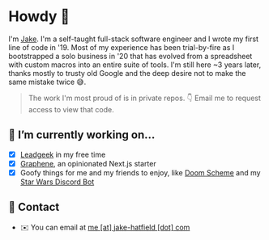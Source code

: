 # Howdy 👋

I'm [Jake](https://jake-hatfield.com). I'm a self-taught full-stack software engineer and I wrote my first line of code in '19. Most of my experience has been trial-by-fire as I bootstrapped a solo business in '20 that has evolved from a spreadsheet with custom macros into an entire suite of tools. I'm still here ~3 years later, thanks mostly to trusty old Google and the deep desire not to make the same mistake twice 😅.

> The work I'm most proud of is in private repos. 👇 Email me to request access to view that code.

## 🔭 I’m currently working on...

- [x] [Leadgeek](https://leadgeek.io/) in my free time
- [x] [Graphene](https://github.com/jake-hatfield/graphene), an opinionated Next.js starter
- [x] Goofy things for me and my friends to enjoy, like [Doom Scheme](https://github.com/jake-hatfield/doom-scheme) and my [Star Wars Discord Bot](https://github.com/jake-hatfield/c-meme-30)

## 🤙 Contact

- ✉️ You can email at [me [at] jake-hatfield [dot] com](mailto:me@jake-hatfield.com)
